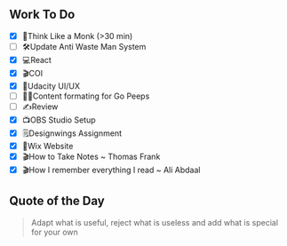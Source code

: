 ## Work To Do
- [x] 📙Think Like a Monk (>30 min)
- [ ] 🛠Update Anti Waste Man System
- [x] 💻React
- [x] 🎬COI
- [x] 📓Udacity UI/UX
- [ ] 🏋️‍♂Content formating for Go Peeps 
- [ ] ✍Review
- [x] 📺OBS Studio Setup
- [x] 🗒Designwings Assignment
- [x] 📝Wix Website
- [x] 🎬How to Take Notes ~ Thomas Frank
- [x] 🎬How I remember everything I read ~ Ali Abdaal
## Quote of the Day
> Adapt what is useful, reject what is useless and add what is special for your own

